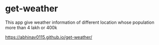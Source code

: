 # get-weather
This app give weather information of different location whose population more than 4 lakh or 400k

https://abhinav0115.github.io/get-weather/
